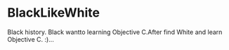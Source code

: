 BlackLikeWhite
==============
Black history.
Black wantto learning Objective C.After find White and learn Objective C. :)... 
